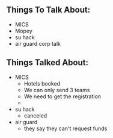 <h2>Things To Talk About:</h2>

<ul>
<li>MICS</li>
<li>Mopey</li>
<li>su hack</li>
<li>air guard corp talk</li>
</ul>

<h2>Things Talked About:</h2>

<ul>
<li>MICS 

<ul>
<li>Hotels booked</li>
<li>We can only send 3 teams</li>
<li>We need to get the registration</li>
<li></li>
</ul></li>
<li>su hack

<ul>
<li>canceled </li>
</ul></li>
<li>air guard

<ul>
<li>they say they can't request funds</li>
</ul></li>
</ul>